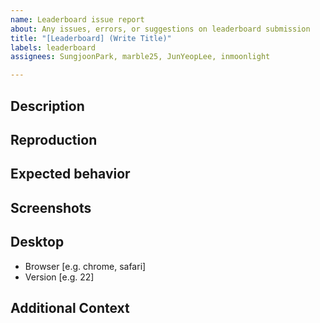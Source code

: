 ```yaml
---
name: Leaderboard issue report
about: Any issues, errors, or suggestions on leaderboard submission
title: "[Leaderboard] (Write Title)"
labels: leaderboard
assignees: SungjoonPark, marble25, JunYeopLee, inmoonlight

---
```


## Description
<!-- Describe the bug / issue -->

## Reproduction
<!-- Steps to reproduce the behavior -->

## Expected behavior

## Screenshots

## Desktop
<!-- Please complete the following information -->
- Browser [e.g. chrome, safari]
- Version [e.g. 22]

## Additional Context
